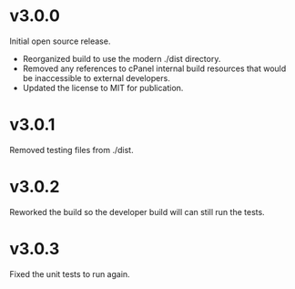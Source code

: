 # v3.0.0

Initial open source release.

* Reorganized build to use the modern ./dist directory.
* Removed any references to cPanel internal build resources that would be inaccessible to external developers.
* Updated the license to MIT for publication.

# v3.0.1

Removed testing files from ./dist.

# v3.0.2

Reworked the build so the developer build will can still run the tests.

# v3.0.3

Fixed the unit tests to run again.